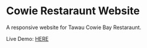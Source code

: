 # Cowie Restaraunt Website

A responsive website for Tawau Cowie Bay Restaraunt.

Live Demo: [HERE](https://pancreaspinch.github.io/cowie/) 
